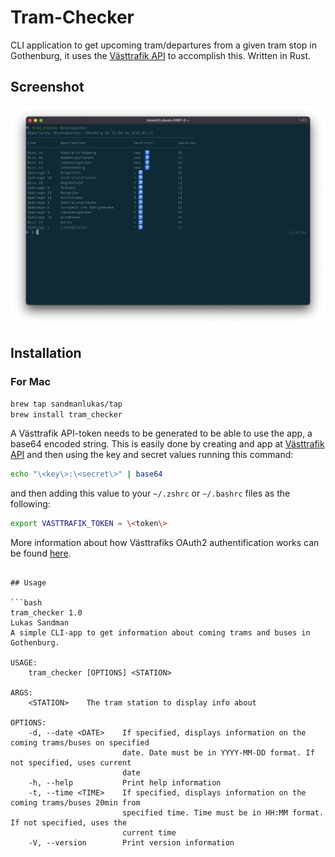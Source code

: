 # Tram-Checker
CLI application to get upcoming tram/departures from a given tram stop in Gothenburg, it uses the [Västtrafik API](https://developer.vasttrafik.se/portal/#/) to accomplish this. Written in Rust.

## Screenshot
![alt text](https://github.com/sandmanlukas/Tram-Checker/blob/master/tram_check.png "Screenshot of Tram-Checker v0.1.1gi")



## Installation

### For Mac

```bash
brew tap sandmanlukas/tap
brew install tram_checker

```
A Västtrafik API-token needs to be generated to be able to use the app, a base64 encoded string. 
This is easily done by creating and app at [Västtrafik API](https://developer.vasttrafik.se/portal/#/) and then using the key and secret values running this command:
```bash
echo "\<key\>:\<secret\>" | base64
```

and then adding this value to your ```~/.zshrc``` or ```~/.bashrc``` files as the following:
```bash
export VASTTRAFIK_TOKEN = \<token\>
```

More information about how Västtrafiks OAuth2 authentification works can be found [here](https://developer.vasttrafik.se/portal/#/guides/oauth2).
```

## Usage

```bash
tram_checker 1.0
Lukas Sandman
A simple CLI-app to get information about coming trams and buses in Gothenburg.

USAGE:
    tram_checker [OPTIONS] <STATION>

ARGS:
    <STATION>    The tram station to display info about

OPTIONS:
    -d, --date <DATE>    If specified, displays information on the coming trams/buses on specified
                         date. Date must be in YYYY-MM-DD format. If not specified, uses current
                         date
    -h, --help           Print help information
    -t, --time <TIME>    If specified, displays information on the coming trams/buses 20min from
                         specified time. Time must be in HH:MM format. If not specified, uses the
                         current time
    -V, --version        Print version information
```
